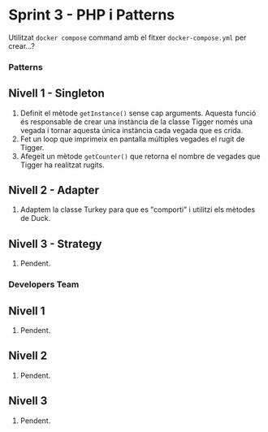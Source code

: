 # Sprint 3 - PHP i Patterns
Utilitzat `docker compose` command amb el fitxer `docker-compose.yml` per crear...?

### Patterns
## Nivell 1 - Singleton
1) Definit el mètode `getInstance()` sense cap arguments. Aquesta funció és responsable de crear una instància de la classe Tigger només una vegada i tornar aquesta única instància cada vegada que es crida.
2) Fet un loop que imprimeix en pantalla múltiples vegades el rugit de Tigger.
3) Afegeit un mètode `getCounter()` que retorna el nombre de vegades que Tigger ha realitzat rugits.

## Nivell 2 - Adapter
1) Adaptem la classe Turkey para que es "comporti" i utilitzi els mètodes de Duck.

## Nivell 3 - Strategy
1) Pendent.

### Developers Team
## Nivell 1
1) Pendent.

## Nivell 2
1) Pendent.

## Nivell 3
1) Pendent.
